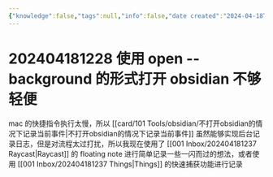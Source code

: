 ```yaml
---
{"knowledge":false,"tags":null,"info":false,"date created":"2024-04-18T12:27:51+08:00","date modified":"2024-04-22T10:57:24+08:00","dg-publish":true,"permalink":"/card/202404181228 使用 open --background 的形式打开 obsidian 不够轻便/","dgPassFrontmatter":true,"noteIcon":"2","created":"2024-04-18T12:27:51+08:00","updated":"2024-04-22T10:57:24+08:00"}
---
```



# 202404181228 使用 open --background 的形式打开 obsidian 不够轻便

mac 的快捷指令执行太慢，所以 [[card/101 Tools/obsidian/不打开obsidian的情况下记录当前事件\|不打开obsidian的情况下记录当前事件]] 虽然能够实现后台记录日志，但是对流程太过打扰，所以我现在使用了 [[001 Inbox/202404181237 Raycast\|Raycast]] 的 floating note 进行简单记录一些一闪而过的想法，或者使用 [[001 Inbox/202404181237 Things\|Things]] 的快速捕获功能进行记录
